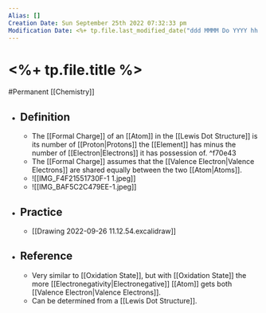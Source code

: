 ```yaml
---
Alias: []
Creation Date: Sun September 25th 2022 07:32:33 pm 
Modification Date: <%+ tp.file.last_modified_date("ddd MMMM Do YYYY hh:mm:ss a") %>
---
```

# <%+ tp.file.title %>
#Permanent [[Chemistry]]

- ## Definition
	- The [[Formal Charge]] of an [[Atom]] in the [[Lewis Dot Structure]] is its number of [[Proton|Protons]] the [[Element]] has minus the number of [[Electron|Electrons]] it has possession of. ^f70e43
	- The [[Formal Charge]] assumes that the [[Valence Electron|Valence Electrons]] are shared equally between the two [[Atom|Atoms]].
	- ![[IMG_F4F21551730F-1 1.jpeg]]
	- ![[IMG_BAF5C2C479EE-1.jpeg]]
- ## Practice
	- [[Drawing 2022-09-26 11.12.54.excalidraw]]
- ## Reference
	- Very similar to [[Oxidation State]], but with [[Oxidation State]] the more [[Electronegativity|Electronegative]] [[Atom]] gets both [[Valence Electron|Valence Electrons]].
	- Can be determined from a [[Lewis Dot Structure]].